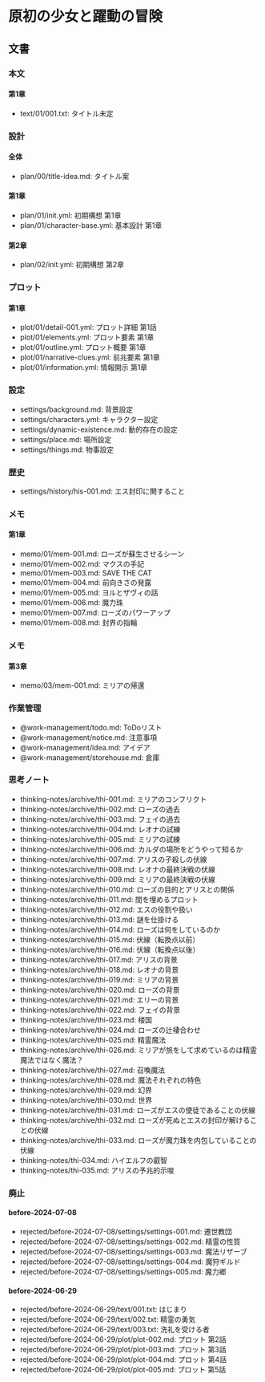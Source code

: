 # 原初の少女と躍動の冒険
## 文書
### 本文
#### 第1章
- text/01/001.txt: タイトル未定


### 設計
#### 全体
- plan/00/title-idea.md: タイトル案


#### 第1章
- plan/01/init.yml:           初期構想 第1章
- plan/01/character-base.yml: 基本設計 第1章


#### 第2章
- plan/02/init.yml:           初期構想 第2章


### プロット
#### 第1章
- plot/01/detail-001.yml:      プロット詳細 第1話
- plot/01/elements.yml:        プロット要素 第1章
- plot/01/outline.yml:         プロット概要 第1章
- plot/01/narrative-clues.yml: 前兆要素 第1章
- plot/01/information.yml:     情報開示 第1章


### 設定
- settings/background.md:        背景設定
- settings/characters.yml:       キャラクター設定
- settings/dynamic-existence.md: 動的存在の設定
- settings/place.md:             場所設定
- settings/things.md:            物事設定


### 歴史
- settings/history/his-001.md: エス封印に関すること


### メモ
#### 第1章
- memo/01/mem-001.md: ローズが蘇生させるシーン
- memo/01/mem-002.md: マクスの手記
- memo/01/mem-003.md: SAVE THE CAT
- memo/01/mem-004.md: 前向きさの発露
- memo/01/mem-005.md: ヨルとザヴィの話
- memo/01/mem-006.md: 魔力珠
- memo/01/mem-007.md: ローズのパワーアップ
- memo/01/mem-008.md: 封界の指輪


### メモ
#### 第3章
- memo/03/mem-001.md: ミリアの帰還


### 作業管理
- @work-management/todo.md:       ToDoリスト
- @work-management/notice.md:     注意事項
- @work-management/idea.md:       アイデア
- @work-management/storehouse.md: 倉庫


### 思考ノート
- thinking-notes/archive/thi-001.md: ミリアのコンフリクト
- thinking-notes/archive/thi-002.md: ローズの過去
- thinking-notes/archive/thi-003.md: フェイの過去
- thinking-notes/archive/thi-004.md: レオナの試練
- thinking-notes/archive/thi-005.md: ミリアの試練
- thinking-notes/archive/thi-006.md: カルダの場所をどうやって知るか
- thinking-notes/archive/thi-007.md: アリスの子殺しの伏線
- thinking-notes/archive/thi-008.md: レオナの最終決戦の伏線
- thinking-notes/archive/thi-009.md: ミリアの最終決戦の伏線
- thinking-notes/archive/thi-010.md: ローズの目的とアリスとの関係
- thinking-notes/archive/thi-011.md: 間を埋めるプロット
- thinking-notes/archive/thi-012.md: エスの役割や扱い
- thinking-notes/archive/thi-013.md: 謎を仕掛ける
- thinking-notes/archive/thi-014.md: ローズは何をしているのか
- thinking-notes/archive/thi-015.md: 伏線（転換点以前）
- thinking-notes/archive/thi-016.md: 伏線（転換点以後）
- thinking-notes/archive/thi-017.md: アリスの背景
- thinking-notes/archive/thi-018.md: レオナの背景
- thinking-notes/archive/thi-019.md: ミリアの背景
- thinking-notes/archive/thi-020.md: ローズの背景
- thinking-notes/archive/thi-021.md: エリーの背景
- thinking-notes/archive/thi-022.md: フェイの背景
- thinking-notes/archive/thi-023.md: 楼国
- thinking-notes/archive/thi-024.md: ローズの辻褄合わせ
- thinking-notes/archive/thi-025.md: 精霊魔法
- thinking-notes/archive/thi-026.md: ミリアが旅をして求めているのは精霊魔法ではなく魔法？
- thinking-notes/archive/thi-027.md: 召喚魔法
- thinking-notes/archive/thi-028.md: 魔法それぞれの特色
- thinking-notes/archive/thi-029.md: 幻界
- thinking-notes/archive/thi-030.md: 世界
- thinking-notes/archive/thi-031.md: ローズがエスの使徒であることの伏線
- thinking-notes/archive/thi-032.md: ローズが死ぬとエスの封印が解けることの伏線
- thinking-notes/archive/thi-033.md: ローズが魔力珠を内包していることの伏線
- thinking-notes/thi-034.md: ハイエルフの叡智
- thinking-notes/thi-035.md: アリスの予兆的示唆


### 廃止
#### before-2024-07-08
- rejected/before-2024-07-08/settings/settings-001.md: 遷世教団
- rejected/before-2024-07-08/settings/settings-002.md: 精霊の性質
- rejected/before-2024-07-08/settings/settings-003.md: 魔法リザーブ
- rejected/before-2024-07-08/settings/settings-004.md: 魔狩ギルド
- rejected/before-2024-07-08/settings/settings-005.md: 魔力郷


#### before-2024-06-29
- rejected/before-2024-06-29/text/001.txt: はじまり
- rejected/before-2024-06-29/text/002.txt: 精霊の勇気
- rejected/before-2024-06-29/text/003.txt: 洗礼を受ける者
- rejected/before-2024-06-29/plot/plot-002.md: プロット 第2話
- rejected/before-2024-06-29/plot/plot-003.md: プロット 第3話
- rejected/before-2024-06-29/plot/plot-004.md: プロット 第4話
- rejected/before-2024-06-29/plot/plot-005.md: プロット 第5話
